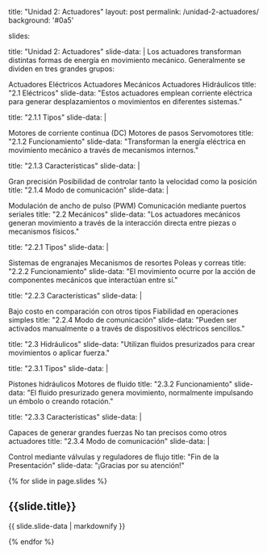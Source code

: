 title: "Unidad 2: Actuadores"
layout: post
permalink: /unidad-2-actuadores/
background: '#0a5'

slides:

title: "Unidad 2: Actuadores" slide-data: | Los actuadores transforman distintas formas de energía en movimiento mecánico. Generalmente se dividen en tres grandes grupos:

Actuadores Eléctricos
Actuadores Mecánicos
Actuadores Hidráulicos
title: "2.1 Eléctricos" slide-data: "Estos actuadores emplean corriente eléctrica para generar desplazamientos o movimientos en diferentes sistemas."

title: "2.1.1 Tipos" slide-data: |

Motores de corriente continua (DC)
Motores de pasos
Servomotores
title: "2.1.2 Funcionamiento" slide-data: "Transforman la energía eléctrica en movimiento mecánico a través de mecanismos internos."

title: "2.1.3 Características" slide-data: |

Gran precisión
Posibilidad de controlar tanto la velocidad como la posición
title: "2.1.4 Modo de comunicación" slide-data: |

Modulación de ancho de pulso (PWM)
Comunicación mediante puertos seriales
title: "2.2 Mecánicos" slide-data: "Los actuadores mecánicos generan movimiento a través de la interacción directa entre piezas o mecanismos físicos."

title: "2.2.1 Tipos" slide-data: |

Sistemas de engranajes
Mecanismos de resortes
Poleas y correas
title: "2.2.2 Funcionamiento" slide-data: "El movimiento ocurre por la acción de componentes mecánicos que interactúan entre sí."

title: "2.2.3 Características" slide-data: |

Bajo costo en comparación con otros tipos
Fiabilidad en operaciones simples
title: "2.2.4 Modo de comunicación" slide-data: "Pueden ser activados manualmente o a través de dispositivos eléctricos sencillos."

title: "2.3 Hidráulicos" slide-data: "Utilizan fluidos presurizados para crear movimientos o aplicar fuerza."

title: "2.3.1 Tipos" slide-data: |

Pistones hidráulicos
Motores de fluido
title: "2.3.2 Funcionamiento" slide-data: "El fluido presurizado genera movimiento, normalmente impulsando un émbolo o creando rotación."

title: "2.3.3 Características" slide-data: |

Capaces de generar grandes fuerzas
No tan precisos como otros actuadores
title: "2.3.4 Modo de comunicación" slide-data: |

Control mediante válvulas y reguladores de flujo
title: "Fin de la Presentación" slide-data: "¡Gracias por su atención!"

{% for slide in page.slides %}                 
<section data-background="{% if slide.image %}{{slide.image}}{% elsif slide.background %}{{slide.background}}{% else %}{{page.background}}{% endif %}">
  <h1>{{slide.title}}</h1>
  <p>{{ slide.slide-data | markdownify }}</p>
</section>               
{% endfor %}


